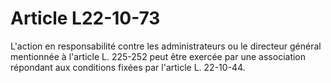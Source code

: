 # Article L22-10-73

L'action en responsabilité contre les administrateurs ou le directeur général mentionnée à l'article L. 225-252 peut être exercée par une association répondant aux conditions fixées par l'article L. 22-10-44.

